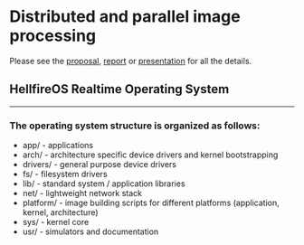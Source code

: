 # Distributed and parallel image processing

Please see the [proposal](tp2.pdf), [report](tp2-Relatório.pdf) or [presentation](tp2-Apresentação.pdf) for all the details.

## HellfireOS Realtime Operating System

---
### The operating system structure is organized as follows:

- app/ - applications
- arch/ - architecture specific device drivers and kernel bootstrapping
- drivers/ - general purpose device drivers
- fs/ - filesystem drivers
- lib/ - standard system / application libraries
- net/ - lightweight network stack
- platform/ - image building scripts for different platforms (application, kernel, architecture)
- sys/ - kernel core
- usr/ - simulators and documentation
